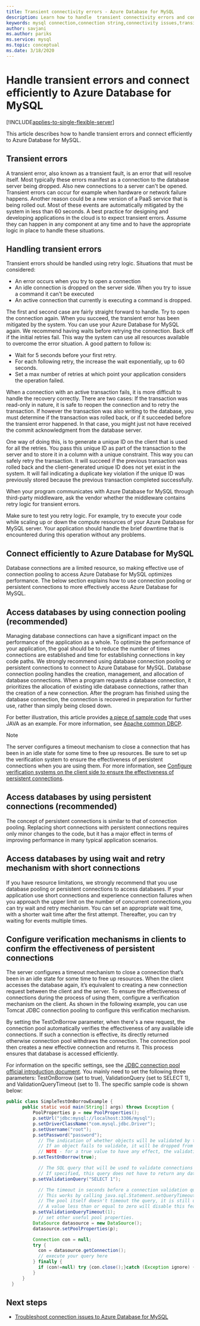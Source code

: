 ```yaml
---
title: Transient connectivity errors - Azure Database for MySQL
description: Learn how to handle  transient connectivity errors and connect efficiently to Azure Database for MySQL.
keywords: mysql connection,connection string,connectivity issues,transient error,connection error,connect efficiently
author: savjani
ms.author: pariks
ms.service: mysql
ms.topic: conceptual
ms.date: 3/18/2020
---
```


# Handle transient errors and connect efficiently to Azure Database for MySQL

[!INCLUDE[applies-to-single-flexible-server](includes/applies-to-single-flexible-server.md)]

This article describes how to handle transient errors and connect efficiently to  Azure Database for MySQL.

## Transient errors

A transient error, also known as a transient fault, is an error that will resolve itself. Most typically these errors manifest as a connection to the database server being dropped. Also new connections to a server can't be opened. Transient errors can occur for example when hardware or network failure happens. Another reason could be a new version of a PaaS service that is being rolled out. Most of these events are automatically mitigated by the system in less than 60 seconds. A best practice for designing and developing applications in the cloud is to expect transient errors. Assume they can happen in any component at any time and to have the appropriate logic in place to handle these situations.

## Handling transient errors

Transient errors should be handled using retry logic. Situations that must be considered:

* An error occurs when you try to open a connection
* An idle connection is dropped on the server side. When you try to issue a command it can't be executed
* An active connection that currently is executing a command is dropped.

The first and second case are fairly straight forward to handle. Try to open the connection again. When you succeed, the transient error has been mitigated by the system. You can use your Azure Database for MySQL again. We recommend having waits before retrying the connection. Back off if the initial retries fail. This way the system can use all resources available to overcome the error situation. A good pattern to follow is:

* Wait for 5 seconds before your first retry.
* For each following retry, the increase the wait exponentially, up to 60 seconds.
* Set a max number of retries at which point your application considers the operation failed.

When a connection with an active transaction fails, it is more difficult to handle the recovery correctly. There are two cases: If the transaction was read-only in nature, it is safe to reopen the connection and to retry the transaction. If however the transaction was also writing to the database, you must determine if the transaction was rolled back, or if it succeeded before the transient error happened. In that case, you might just not have received the commit acknowledgment from the database server.

One way of doing this, is to generate a unique ID on the client that is used for all the retries. You pass this unique ID as part of the transaction to the server and to store it in a column with a unique constraint. This way you can safely retry the transaction. It will succeed if the previous transaction was rolled back and the client-generated unique ID does not yet exist in the system. It will fail indicating a duplicate key violation if the unique ID was previously stored because the previous transaction completed successfully.

When your program communicates with Azure Database for MySQL through third-party middleware, ask the vendor whether the middleware contains retry logic for transient errors.

Make sure to test you retry logic. For example, try to execute your code while scaling up or down the compute resources of your Azure Database for MySQL server. Your application should handle the brief downtime that is encountered during this operation without any problems.

## Connect efficiently to Azure Database for MySQL

Database connections are a limited resource, so making effective use of connection pooling to access Azure Database for MySQL optimizes performance. The below section explains how to use connection pooling or persistent connections to more effectively access Azure Database for MySQL.

## Access databases by using connection pooling (recommended)

Managing database connections can have a significant impact on the performance of the application as a whole. To optimize the performance of your application, the goal should be to reduce the number of times connections are established and time for establishing connections in key code paths. We strongly recommend using database connection pooling or persistent connections to connect to Azure Database for MySQL. Database connection pooling handles the creation, management, and allocation of database connections. When a program requests a database connection, it prioritizes the allocation of existing idle database connections, rather than the creation of a new connection. After the program has finished using the database connection, the connection is recovered in preparation for further use, rather than simply being closed down.

For better illustration, this article provides [a piece of sample code](./sample-scripts-java-connection-pooling.md) that uses JAVA as an example. For more information, see [Apache common DBCP](https://commons.apache.org/proper/commons-dbcp/).

> [!NOTE]
> The server configures a timeout mechanism to close a connection that has been in an idle state for some time to free up resources. Be sure to set up the verification system to ensure the effectiveness of persistent connections when you are using them. For more information, see [Configure verification systems on the client side to ensure the effectiveness of persistent connections](concepts-connectivity.md#configure-verification-mechanisms-in-clients-to-confirm-the-effectiveness-of-persistent-connections).

## Access databases by using persistent connections (recommended)

The concept of persistent connections is similar to that of connection pooling. Replacing short connections with persistent connections requires only minor changes to the code, but it has a major effect in terms of improving performance in many typical application scenarios.

## Access databases by using wait and retry mechanism with short connections

If you have resource limitations, we strongly recommend that you use database pooling or persistent connections to access databases. If your application use short connections and experience connection failures when you approach the upper limit on the number of concurrent connections,you can try wait and retry mechanism. You can set an appropriate wait time, with a shorter wait time after the first attempt. Thereafter, you can try waiting for events multiple times.

## Configure verification mechanisms in clients to confirm the effectiveness of persistent connections

The server configures a timeout mechanism to close a connection that’s been in an idle state for some time to free up resources. When the client accesses the database again, it’s equivalent to creating a new connection request between the client and the server. To ensure the effectiveness of connections during the process of using them, configure a verification mechanism on the client. As shown in the following example, you can use Tomcat JDBC connection pooling to configure this verification mechanism.

By setting the TestOnBorrow parameter, when there's a new request, the connection pool automatically verifies the effectiveness of any available idle connections. If such a connection is effective, its directly returned otherwise connection pool withdraws the connection. The connection pool then creates a new effective connection and returns it. This process ensures that database is accessed efficiently. 

For information on the specific settings, see the [JDBC connection pool official introduction document](https://tomcat.apache.org/tomcat-7.0-doc/jdbc-pool.html#Common_Attributes). You mainly need to set the following three parameters: TestOnBorrow (set to true), ValidationQuery (set to SELECT 1), and ValidationQueryTimeout (set to 1). The specific sample code is shown below:

```java
public class SimpleTestOnBorrowExample {
      public static void main(String[] args) throws Exception {
          PoolProperties p = new PoolProperties();
          p.setUrl("jdbc:mysql://localhost:3306/mysql");
          p.setDriverClassName("com.mysql.jdbc.Driver");
          p.setUsername("root");
          p.setPassword("password");
            // The indication of whether objects will be validated by the idle object evictor (if any). 
            // If an object fails to validate, it will be dropped from the pool. 
            // NOTE - for a true value to have any effect, the validationQuery or validatorClassName parameter must be set to a non-null string. 
          p.setTestOnBorrow(true); 

            // The SQL query that will be used to validate connections from this pool before returning them to the caller.
            // If specified, this query does not have to return any data, it just can't throw a SQLException.
          p.setValidationQuery("SELECT 1");

            // The timeout in seconds before a connection validation queries fail. 
            // This works by calling java.sql.Statement.setQueryTimeout(seconds) on the statement that executes the validationQuery. 
            // The pool itself doesn't timeout the query, it is still up to the JDBC driver to enforce query timeouts. 
            // A value less than or equal to zero will disable this feature.
          p.setValidationQueryTimeout(1);
            // set other useful pool properties.
          DataSource datasource = new DataSource();
          datasource.setPoolProperties(p);

          Connection con = null;
          try {
            con = datasource.getConnection();
            // execute your query here
          } finally {
            if (con!=null) try {con.close();}catch (Exception ignore) {}
          }
      }
  }
```

## Next steps

* [Troubleshoot connection issues to Azure Database for MySQL](howto-troubleshoot-common-connection-issues.md)
